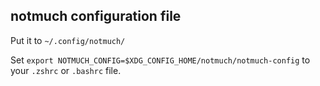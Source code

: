 ## notmuch configuration file

Put it to `~/.config/notmuch/`

Set `export NOTMUCH_CONFIG=$XDG_CONFIG_HOME/notmuch/notmuch-config` to your `.zshrc` or `.bashrc` file.
